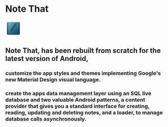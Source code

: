 # Note That

<img src="https://github.com/IdanAftaker/Note_That/blob/master/app/src/main/ic_launcher-web.png?raw=true" width="50" height="50" />

## Note That, has been rebuilt from scratch for the latest version of Android, 
###  customize the app styles and themes implementing Google's new Material Design visual language. 
### create the apps data management layer using an SQL live database and two valuable Android patterns, a content provider that gives you a standard interface for creating, reading, updating and deleting notes, and a loader, to manage database calls asynchronously.



